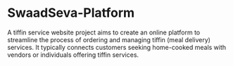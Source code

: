 # SwaadSeva-Platform
A tiffin service website project aims to create an online platform to streamline the process of ordering and managing tiffin (meal delivery) services. It typically connects customers seeking home-cooked meals with vendors or individuals offering tiffin services.
